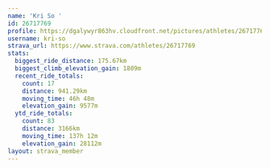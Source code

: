 ```yaml
---
name: 'Kri So '
id: 26717769
profile: https://dgalywyr863hv.cloudfront.net/pictures/athletes/26717769/7761026/14/large.jpg
username: kri-so
strava_url: https://www.strava.com/athletes/26717769
stats:
  biggest_ride_distance: 175.67km
  biggest_climb_elevation_gain: 1809m
  recent_ride_totals:
    count: 17
    distance: 941.29km
    moving_time: 46h 48m
    elevation_gain: 9577m
  ytd_ride_totals:
    count: 83
    distance: 3166km
    moving_time: 137h 12m
    elevation_gain: 28112m
layout: strava_member
--- 
```

